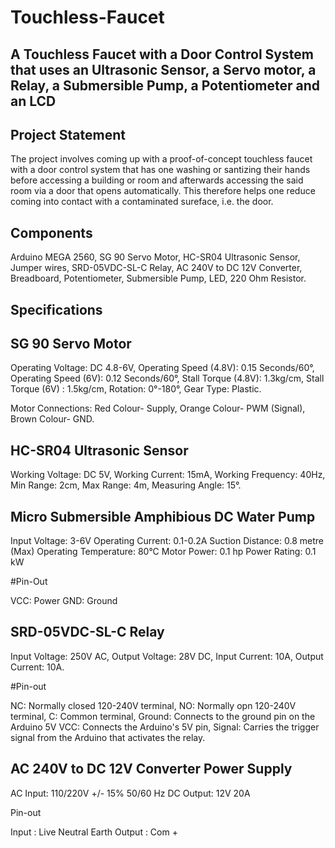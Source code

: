 # Touchless-Faucet

## A Touchless Faucet with a Door Control System that uses an Ultrasonic Sensor, a Servo motor, a Relay, a Submersible Pump, a Potentiometer and an LCD

## Project Statement

The project involves coming up with a proof-of-concept touchless faucet with a door control system that has one washing or santizing 
their hands before accessing a building or room and afterwards accessing the said room via a door that opens automatically. This 
therefore helps one reduce coming into contact with a contaminated sureface, i.e. the door.

## Components

Arduino MEGA 2560, SG 90 Servo Motor, HC-SR04 Ultrasonic Sensor, Jumper wires, SRD-05VDC-SL-C Relay, AC 240V to DC 12V Converter, Breadboard, 
Potentiometer, Submersible Pump, LED, 220 Ohm Resistor.

## Specifications

## SG 90 Servo Motor

Operating Voltage: DC 4.8-6V,
Operating Speed (4.8V): 0.15 Seconds/60°,
Operating Speed (6V): 0.12 Seconds/60°,
Stall Torque (4.8V): 1.3kg/cm,
Stall Torque (6V) : 1.5kg/cm,
Rotation: 0°-180°,
Gear Type: Plastic.

Motor Connections:
Red Colour- Supply,
Orange Colour- PWM (Signal),
Brown Colour- GND.

## HC-SR04 Ultrasonic Sensor

Working Voltage: DC 5V,
Working Current: 15mA,
Working Frequency: 40Hz,
Min Range: 2cm,
Max Range: 4m,
Measuring Angle: 15°.

## Micro Submersible Amphibious DC Water Pump

Input Voltage: 3-6V
Operating Current: 0.1-0.2A
Suction Distance: 0.8 metre (Max)
Operating Temperature: 80°C
Motor Power: 0.1 hp
Power Rating: 0.1 kW

#Pin-Out

VCC: Power GND: Ground

## SRD-05VDC-SL-C Relay

Input Voltage: 250V AC,
Output Voltage: 28V DC,
Input Current: 10A,
Output Current: 10A.

#Pin-out

NC: Normally closed 120-240V terminal,
NO: Normally opn 120-240V terminal,
C: Common terminal,
Ground: Connects to the ground pin on the Arduino 5V
VCC: Connects the Arduino's 5V pin,
Signal: Carries the trigger signal from the Arduino that activates the relay.

## AC 240V to DC 12V Converter Power Supply

AC Input: 110/220V +/- 15% 50/60 Hz DC Output: 12V 20A

Pin-out

Input : Live Neutral Earth
Output : Com + 

